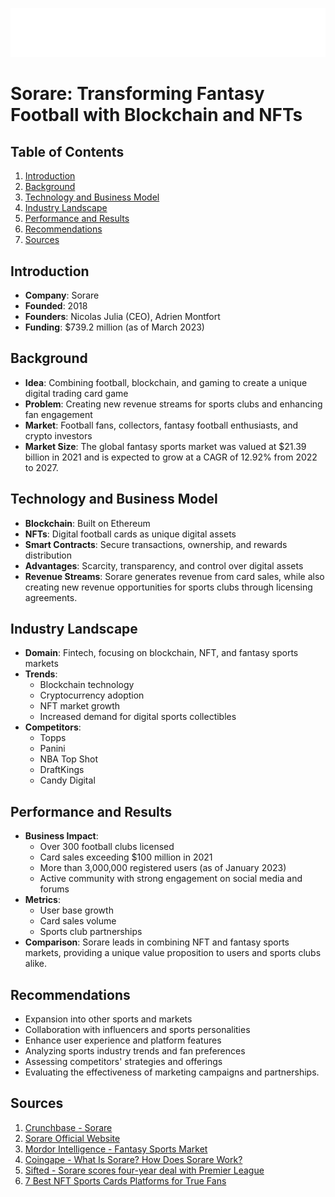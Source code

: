 ![Sorare Logo](sorare.png)

# Sorare: Transforming Fantasy Football with Blockchain and NFTs

## Table of Contents
1. [Introduction](#introduction)
2. [Background](#background)
3. [Technology and Business Model](#technology-and-business-model)
4. [Industry Landscape](#industry-landscape)
5. [Performance and Results](#performance-and-results)
6. [Recommendations](#recommendations)
7. [Sources](#sources)

## Introduction
- **Company**: Sorare
- **Founded**: 2018
- **Founders**: Nicolas Julia (CEO), Adrien Montfort
- **Funding**: $739.2 million (as of March 2023)

## Background
- **Idea**: Combining football, blockchain, and gaming to create a unique digital trading card game
- **Problem**: Creating new revenue streams for sports clubs and enhancing fan engagement
- **Market**: Football fans, collectors, fantasy football enthusiasts, and crypto investors
- **Market Size**: The global fantasy sports market was valued at $21.39 billion in 2021 and is expected to grow at a CAGR of 12.92% from 2022 to 2027.

## Technology and Business Model
- **Blockchain**: Built on Ethereum
- **NFTs**: Digital football cards as unique digital assets
- **Smart Contracts**: Secure transactions, ownership, and rewards distribution
- **Advantages**: Scarcity, transparency, and control over digital assets
- **Revenue Streams**: Sorare generates revenue from card sales, while also creating new revenue opportunities for sports clubs through licensing agreements.

## Industry Landscape
- **Domain**: Fintech, focusing on blockchain, NFT, and fantasy sports markets
- **Trends**: 
  - Blockchain technology
  - Cryptocurrency adoption
  - NFT market growth
  - Increased demand for digital sports collectibles
- **Competitors**: 
  - Topps
  - Panini
  - NBA Top Shot
  - DraftKings
  - Candy Digital

## Performance and Results
- **Business Impact**: 
  - Over 300 football clubs licensed
  - Card sales exceeding $100 million in 2021
  - More than 3,000,000 registered users (as of January 2023)
  - Active community with strong engagement on social media and forums
- **Metrics**: 
  - User base growth
  - Card sales volume
  - Sports club partnerships
- **Comparison**: Sorare leads in combining NFT and fantasy sports markets, providing a unique value proposition to users and sports clubs alike.

## Recommendations
- Expansion into other sports and markets
- Collaboration with influencers and sports personalities
- Enhance user experience and platform features
- Analyzing sports industry trends and fan preferences
- Assessing competitors' strategies and offerings
- Evaluating the effectiveness of marketing campaigns and partnerships.

## Sources
1. [Crunchbase - Sorare](https://www.crunchbase.com/organization/sorare)
2. [Sorare Official Website](https://www.sorare.com/)
3. [Mordor Intelligence - Fantasy Sports Market](https://www.mordorintelligence.com/industry-reports/fantasy-sports-market?gclid=Cj0KCQjwwtWgBhDhARIsAEMcxeDupC6CRHyA8XcQzMYQl3Qdnlx-jcj7s6AKeGO7qPxRUaVMGq8DhkIaAlq9EALw_wcB)
4. [Coingape - What Is Sorare? How Does Sorare Work?](https://coingape.com/education/what-is-sorare-how-does-sorare-work/)
5. [Sifted - Sorare scores four-year deal with Premier League](https://sifted.eu/articles/sorare-deal-premier-league/#:~:text=The%20startup%20now%20has%203m,6x%20between%202021%20and%202022.)
6. [7 Best NFT Sports Cards Platforms for True Fans](https://sifted.eu/articles/sorare-deal-premier-league/#:~:text=The%20startup%20now%20has%203m,6x%20between%202021%20and%202022.)